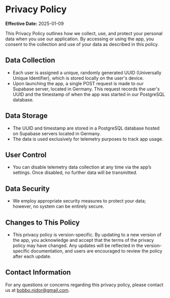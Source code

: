 # Privacy Policy

**Effective Date:** 2025-01-09

This Privacy Policy outlines how we collect, use, and protect your personal data when you use our application. By accessing or using the app, you consent to the collection and use of your data as described in this policy.

## Data Collection

- Each user is assigned a unique, randomly generated UUID (Universally Unique Identifier), which is stored locally on the user's device.
- Upon launching the app, a single POST request is made to our Supabase server, located in Germany. This request records the user's UUID and the timestamp of when the app was started in our PostgreSQL database.

## Data Storage

- The UUID and timestamp are stored in a PostgreSQL database hosted on Supabase servers located in Germany.
- The data is used exclusively for telemetry purposes to track app usage.

## User Control

- You can disable telemetry data collection at any time via the app’s settings. Once disabled, no further data will be transmitted.

## Data Security

- We employ appropriate security measures to protect your data; however, no system can be entirely secure.

## Changes to This Policy

- This privacy policy is version-specific. By updating to a new version of the app, you acknowledge and accept that the terms of the privacy policy may have changed. Any updates will be reflected in the version-specific documentation, and users are encouraged to review the policy after each update.

## Contact Information

For any questions or concerns regarding this privacy policy, please contact us at bobbo.nidor@gmail.com.
